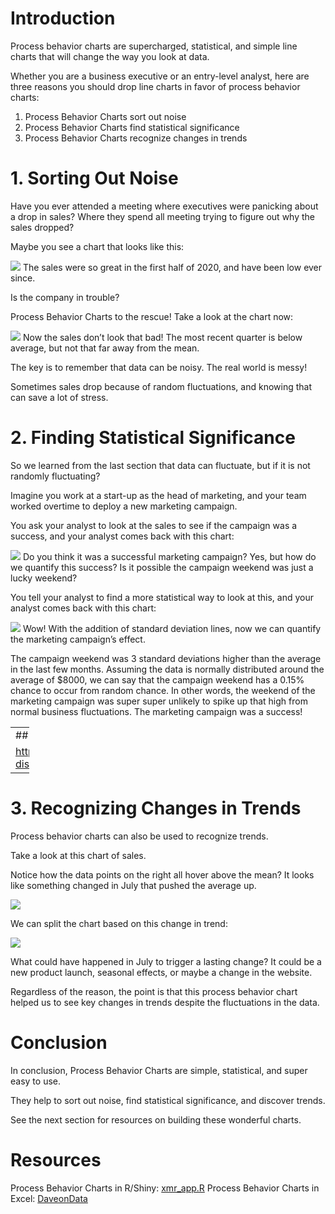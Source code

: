 # Introduction

Process behavior charts are supercharged, statistical, and simple line
charts that will change the way you look at data.

Whether you are a business executive or an entry-level analyst, here are
three reasons you should drop line charts in favor of process behavior
charts:

1.  Process Behavior Charts sort out noise
2.  Process Behavior Charts find statistical significance
3.  Process Behavior Charts recognize changes in trends

# 1. Sorting Out Noise

Have you ever attended a meeting where executives were panicking about a
drop in sales? Where they spend all meeting trying to figure out why the
sales dropped?

Maybe you see a chart that looks like this:

![](portfolio/blog/process_behavior_charts_files/process_behavior_1.png)
The sales were so great in the first half of 2020, and have been low
ever since.

Is the company in trouble?

Process Behavior Charts to the rescue! Take a look at the chart now:

![](process_behavior_charts_files/process_behavior_2.png)
Now the sales don’t look that bad! The most recent quarter is below
average, but not that far away from the mean.

The key is to remember that data can be noisy. The real world is messy!

Sometimes sales drop because of random fluctuations, and knowing that
can save a lot of stress.

# 2. Finding Statistical Significance

So we learned from the last section that data can fluctuate, but if it
is not randomly fluctuating?

Imagine you work at a start-up as the head of marketing, and your team
worked overtime to deploy a new marketing campaign.

You ask your analyst to look at the sales to see if the campaign was a
success, and your analyst comes back with this chart:

![](process_behavior_charts_files/process_behavior_3.png)
Do you think it was a successful marketing campaign? Yes, but how do we
quantify this success? Is it possible the campaign weekend was just a
lucky weekend?

You tell your analyst to find a more statistical way to look at this,
and your analyst comes back with this chart:

![](process_behavior_charts_files/process_behavior_4.png)
Wow! With the addition of standard deviation lines, now we can quantify
the marketing campaign’s effect.

The campaign weekend was 3 standard deviations higher than the average
in the last few months. Assuming the data is normally distributed around
the average of $8000, we can say that the campaign weekend has a 0.15%
chance to occur from random chance. In other words, the weekend of the
marketing campaign was super super unlikely to spike up that high from
normal business fluctuations. The marketing campaign was a success!

<table style="width:6%;">
<colgroup>
<col style="width: 5%" />
</colgroup>
<tbody>
<tr class="odd">
<td>## Quick Recap on Standard Deviation</td>
</tr>
<tr class="even">
<td><a href="https://www.freecodecamp.org/news/normal-distribution-explained/" class="uri">https://www.freecodecamp.org/news/normal-distribution-explained/</a></td>
</tr>
</tbody>
</table>

# 3. Recognizing Changes in Trends

Process behavior charts can also be used to recognize trends.

Take a look at this chart of sales.

Notice how the data points on the right all hover above the mean? It
looks like something changed in July that pushed the average up.

![](process_behavior_charts_files/process_behavior_5.png)

We can split the chart based on this change in trend:

![](process_behavior_charts_files/process_behavior_6.png)

What could have happened in July to trigger a lasting change? It could
be a new product launch, seasonal effects, or maybe a change in the
website.

Regardless of the reason, the point is that this process behavior chart
helped us to see key changes in trends despite the fluctuations in the
data.

# Conclusion

In conclusion, Process Behavior Charts are simple, statistical, and
super easy to use.

They help to sort out noise, find statistical significance, and discover
trends.

See the next section for resources on building these wonderful charts.

# Resources

Process Behavior Charts in R/Shiny: [xmr_app.R](process_behavior_charts_files/xmr_app.R)
Process Behavior Charts in Excel: [DaveonData](https://school.daveondata.com/courses/introduction-to-business-analysis-with-excel/lectures/32254087)
